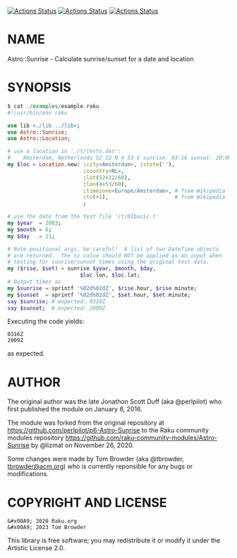 [![Actions Status](https://github.com/tbrowder/Astro-Sunrise/actions/workflows/linux.yml/badge.svg)](https://github.com/tbrowder/Astro-Sunrise/actions) [![Actions Status](https://github.com/tbrowder/Astro-Sunrise/actions/workflows/macos.yml/badge.svg)](https://github.com/tbrowder/Astro-Sunrise/actions) [![Actions Status](https://github.com/tbrowder/Astro-Sunrise/actions/workflows/windows.yml/badge.svg)](https://github.com/tbrowder/Astro-Sunrise/actions)

NAME
====

Astro::Sunrise - Calculate sunrise/sunset for a date and location

SYNOPSIS
========

```raku
$ cat ./examples/example.raku
#!/usr/bin/env raku

use lib <./lib ../lib>;
use Astro::Sunrise;
use Astro::Location;

# use a location in './t/tests.dat':
#    Amsterdam, Netherlands 52 22 N 4 53 E sunrise: 03:16 sunset: 20:09
my $loc = Location.new: :city<Amsterdam>, :state(''),
                        :country<NL>,
                        :lat(52+22/60),
                        :lon(4+53/60),
                        :timezone<Europe/Amsterdam>, # from Wikipedia
                        :tz(+1),                     # from Wikipedia
                        ;

# use the date from the test file '/t/01basic.t'
my $year  = 2003;
my $month = 6;
my $day   = 21;

# Note positional args, be careful!  A list of two DateTime objects
# are returned.  The tz value should NOT be applied as an input when
# testing for sunrise/sunset times using the original test data.
my ($rise, $set) = sunrise $year, $month, $day,
                       $loc.lon, $loc.lat;
# Output times as
my $sunrise = sprintf '%02d%02dZ', $rise.hour, $rise.minute;
my $sunset  = sprintf '%02d%02dZ', $set.hour, $set.minute;
say $sunrise; # expected: 0316Z
say $sunset;  # expected: 2009Z
```

Executing the code yields:

    0316Z
    2009Z

as expected.

AUTHOR
======

The original author was the late Jonathon Scott Duff (aka @perlpilot) who first published the module on January 6, 2016.

The module was forked from the original repository at <https://github.com/perlpilot/p6-Astro-Sunrise> to the Raku community modules repository <https://github.com/raku-community-modules/Astro-Sunrise> by @lizmat on November 26, 2020.

Some changes were made by Tom Browder (aka @tbrowder, <tbrowder@acm.org>) who is currently reponsible for any bugs or modifications.

COPYRIGHT AND LICENSE
=====================

    &#x00A9; 2020 Raku.org
    &#x00A9; 2023 Tom Browder

This library is free software; you may redistribute it or modify it under the Artistic License 2.0.

